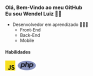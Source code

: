 ### Olá, Bem-Vindo ao meu GitHub <br> Eu sou Wendel Luiz 👾🤟

- Desenvolvedor em aprendizado 🧑🏻‍💻
	- Front-End 
	- Back-End
	- Mobile

#### Habilidades
![JavaScript](/img/js-icon.png)&nbsp;
![PHP](/img/icon-php.png)&nbsp;

